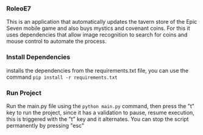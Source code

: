 ### RoleoE7

This is an application that automatically updates the tavern store of the Epic Seven mobile game and also buys mystics and covenant coins. For this it uses dependencies that allow image recognition to search for coins and mouse control to automate the process.

###  Install Dependencies

installs the dependencies from the requirements.txt file, you can use the command ``` pip install -r requirements.txt ```

###  Run Project

Run the main.py file using the ``` python main.py ``` command, then press the "t" key to run the project, since it has a validation to pause, resume execution, this is triggered with the "t" key and it alternates. You can stop the script permanently by pressing "esc"


